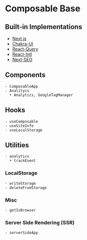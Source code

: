 # Composable Base

## Built-in Implementations

- [Next.js](https://nextjs.org/docs/getting-started)
- [Chakra-UI](https://chakra-ui.com/guides/first-steps)
- [React-Query](https://react-query.tanstack.com/)
- [React-Intl](https://formatjs.io/docs/react-intl/)
- [Next-SEO](https://github.com/garmeeh/next-seo)

## Components

```
- ComposableApp
- Analitycs
  • Analytics, GoogleTagManager
```

## Hooks

```
- useComposable
- useSiteInfo
- useLocalStorage
```

## Utilities
```
- analytics
  • trackEvent
```

### LocalStorage

```
- writeStorage
- deleteFromStorage
```

### Misc

```
- getIsBrowser
```

### Server Side Rendering (SSR)

```
- serverSideApp
```

